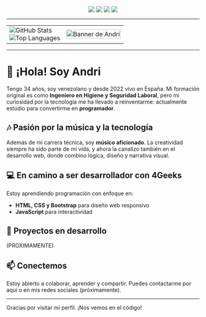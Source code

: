 <!-- Tecnologías -->
<p align="center">
  <img src="https://img.shields.io/badge/HTML5-E34F26?style=for-the-badge&logo=html5&logoColor=white"/>
  <img src="https://img.shields.io/badge/CSS3-1572B6?style=for-the-badge&logo=css3&logoColor=white"/>
  <img src="https://img.shields.io/badge/JavaScript-F7DF1E?style=for-the-badge&logo=javascript&logoColor=black"/>
  <img src="https://img.shields.io/badge/Bootstrap-563D7C?style=for-the-badge&logo=bootstrap&logoColor=white"/>
</p>

---

<!-- Stats + Banner -->
<table>
  <tr>
    <td>
      <img src="https://github-readme-stats.vercel.app/api?username=DevAnd7&show_icons=true&theme=radical" alt="GitHub Stats"/>
      <br/>
      <img src="https://github-readme-stats.vercel.app/api/top-langs/?username=DevAnd7&layout=compact&theme=radical" alt="Top Languages"/>
    </td>
    <td>
      <img src="Banner para perfil" alt="Banner de Andri" style="width:100%;"/>
    </td>
  </tr>
</table>

---

<!-- Presentación -->



# 👋 ¡Hola! Soy Andri

Tengo 34 años, soy venezolano y desde 2022 vivo en España. Mi formación original es como **Ingeniero en Higiene y Seguridad Laboral**, pero mi curiosidad por la tecnología me ha llevado a reinventarme: actualmente estudio para convertirme en **programador**.

## 🎶 Pasión por la música y la tecnología

Además de mi carrera técnica, soy **músico aficionado**. La creatividad siempre ha sido parte de mi vida, y ahora la canalizo también en el desarrollo web, donde combino lógica, diseño y narrativa visual.

## 💻 En camino a ser desarrollador con 4Geeks

Estoy aprendiendo programación con enfoque en:
- **HTML, CSS y Bootstrap** para diseño web responsivo
- **JavaScript** para interactividad

## 🚀 Proyectos en desarrollo

(PROXIMAMENTE)

## 📫 Conectemos

Estoy abierto a colaborar, aprender y compartir. Puedes contactarme por aquí o en mis redes sociales (próximamente).

---

Gracias por visitar mi perfil. ¡Nos vemos en el código!
